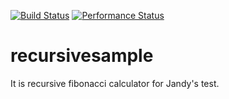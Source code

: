 [![Build Status](https://travis-ci.org/syjsmk/recursivesample.svg?branch=master)](https://travis-ci.org/syjsmk/recursivesample)
[![Performance Status](http://jandy.io/repos/syjsmk/recursivesample.svg)](http://jandy.io/repos/syjsmk/recursivesample)


# recursivesample
It is recursive fibonacci calculator for Jandy's test.



